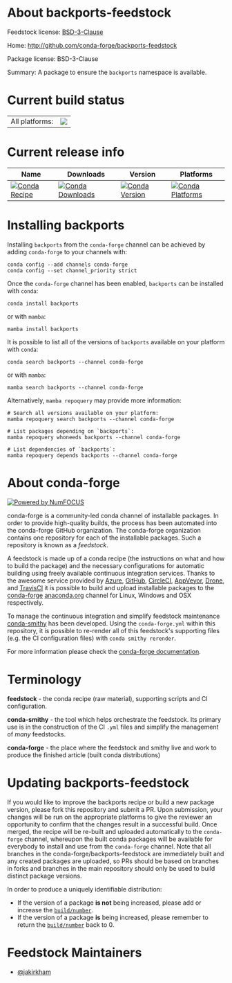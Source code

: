 About backports-feedstock
=========================

Feedstock license: [BSD-3-Clause](https://github.com/conda-forge/backports-feedstock/blob/main/LICENSE.txt)

Home: http://github.com/conda-forge/backports-feedstock

Package license: BSD-3-Clause

Summary: A package to ensure the `backports` namespace is available.

Current build status
====================


<table><tr><td>All platforms:</td>
    <td>
      <a href="https://dev.azure.com/conda-forge/feedstock-builds/_build/latest?definitionId=3660&branchName=main">
        <img src="https://dev.azure.com/conda-forge/feedstock-builds/_apis/build/status/backports-feedstock?branchName=main">
      </a>
    </td>
  </tr>
</table>

Current release info
====================

| Name | Downloads | Version | Platforms |
| --- | --- | --- | --- |
| [![Conda Recipe](https://img.shields.io/badge/recipe-backports-green.svg)](https://anaconda.org/conda-forge/backports) | [![Conda Downloads](https://img.shields.io/conda/dn/conda-forge/backports.svg)](https://anaconda.org/conda-forge/backports) | [![Conda Version](https://img.shields.io/conda/vn/conda-forge/backports.svg)](https://anaconda.org/conda-forge/backports) | [![Conda Platforms](https://img.shields.io/conda/pn/conda-forge/backports.svg)](https://anaconda.org/conda-forge/backports) |

Installing backports
====================

Installing `backports` from the `conda-forge` channel can be achieved by adding `conda-forge` to your channels with:

```
conda config --add channels conda-forge
conda config --set channel_priority strict
```

Once the `conda-forge` channel has been enabled, `backports` can be installed with `conda`:

```
conda install backports
```

or with `mamba`:

```
mamba install backports
```

It is possible to list all of the versions of `backports` available on your platform with `conda`:

```
conda search backports --channel conda-forge
```

or with `mamba`:

```
mamba search backports --channel conda-forge
```

Alternatively, `mamba repoquery` may provide more information:

```
# Search all versions available on your platform:
mamba repoquery search backports --channel conda-forge

# List packages depending on `backports`:
mamba repoquery whoneeds backports --channel conda-forge

# List dependencies of `backports`:
mamba repoquery depends backports --channel conda-forge
```


About conda-forge
=================

[![Powered by
NumFOCUS](https://img.shields.io/badge/powered%20by-NumFOCUS-orange.svg?style=flat&colorA=E1523D&colorB=007D8A)](https://numfocus.org)

conda-forge is a community-led conda channel of installable packages.
In order to provide high-quality builds, the process has been automated into the
conda-forge GitHub organization. The conda-forge organization contains one repository
for each of the installable packages. Such a repository is known as a *feedstock*.

A feedstock is made up of a conda recipe (the instructions on what and how to build
the package) and the necessary configurations for automatic building using freely
available continuous integration services. Thanks to the awesome service provided by
[Azure](https://azure.microsoft.com/en-us/services/devops/), [GitHub](https://github.com/),
[CircleCI](https://circleci.com/), [AppVeyor](https://www.appveyor.com/),
[Drone](https://cloud.drone.io/welcome), and [TravisCI](https://travis-ci.com/)
it is possible to build and upload installable packages to the
[conda-forge](https://anaconda.org/conda-forge) [anaconda.org](https://anaconda.org/)
channel for Linux, Windows and OSX respectively.

To manage the continuous integration and simplify feedstock maintenance
[conda-smithy](https://github.com/conda-forge/conda-smithy) has been developed.
Using the ``conda-forge.yml`` within this repository, it is possible to re-render all of
this feedstock's supporting files (e.g. the CI configuration files) with ``conda smithy rerender``.

For more information please check the [conda-forge documentation](https://conda-forge.org/docs/).

Terminology
===========

**feedstock** - the conda recipe (raw material), supporting scripts and CI configuration.

**conda-smithy** - the tool which helps orchestrate the feedstock.
                   Its primary use is in the construction of the CI ``.yml`` files
                   and simplify the management of *many* feedstocks.

**conda-forge** - the place where the feedstock and smithy live and work to
                  produce the finished article (built conda distributions)


Updating backports-feedstock
============================

If you would like to improve the backports recipe or build a new
package version, please fork this repository and submit a PR. Upon submission,
your changes will be run on the appropriate platforms to give the reviewer an
opportunity to confirm that the changes result in a successful build. Once
merged, the recipe will be re-built and uploaded automatically to the
`conda-forge` channel, whereupon the built conda packages will be available for
everybody to install and use from the `conda-forge` channel.
Note that all branches in the conda-forge/backports-feedstock are
immediately built and any created packages are uploaded, so PRs should be based
on branches in forks and branches in the main repository should only be used to
build distinct package versions.

In order to produce a uniquely identifiable distribution:
 * If the version of a package **is not** being increased, please add or increase
   the [``build/number``](https://docs.conda.io/projects/conda-build/en/latest/resources/define-metadata.html#build-number-and-string).
 * If the version of a package **is** being increased, please remember to return
   the [``build/number``](https://docs.conda.io/projects/conda-build/en/latest/resources/define-metadata.html#build-number-and-string)
   back to 0.

Feedstock Maintainers
=====================

* [@jakirkham](https://github.com/jakirkham/)

